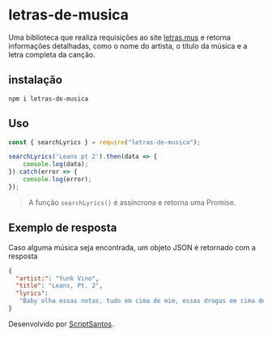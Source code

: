# letras-de-musica
Uma biblioteca que realiza requisições ao site [letras.mus](https://www.letras.mus.br/) e retorna informações detalhadas, como o nome do artista, o título da música e a letra completa da canção. 

## instalação  

```
npm i letras-de-musica
```

## Uso

```js
const { searchLyrics } = require("letras-de-musica");

searchLyrics('Leans pt 2').then(data => {
    console.log(data);
}).catch(error => {
    console.log(error);
});
```

> A função `searchLyrics()` é assíncrona e retorna uma Promise.

## Exemplo de resposta
Caso alguma música seja encontrada, um objeto JSON é retornado com a resposta

```json
{
  "artist:": "Yunk Vino",
  "title": "Leans, Pt. 2",
  "lyrics": 
   "Baby olha essas notas, tudo em cima de mim, essas drogas em cima de mim (...)"
}
```

Desenvolvido por [ScriptSantos](https://github.com/Joao227).